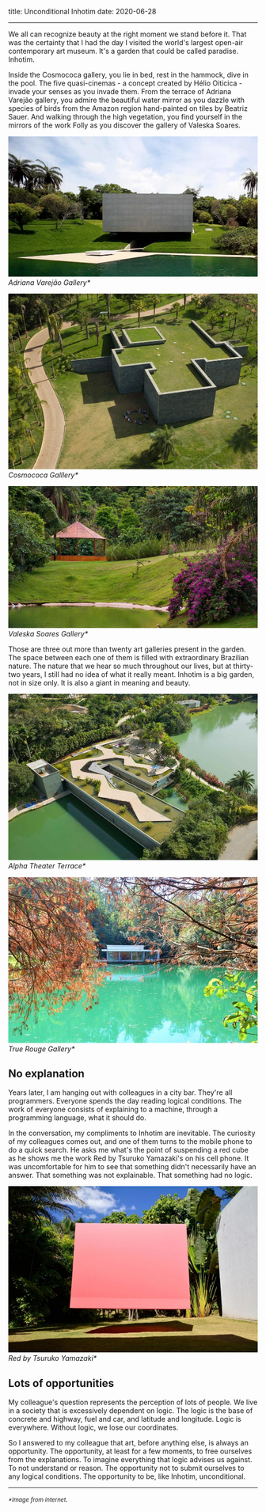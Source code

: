 title: Unconditional Inhotim
date: 2020-06-28

---

We all can recognize beauty at the right moment we stand before it. That was the certainty that I had the day I visited the world's largest open-air contemporary art museum. It's a garden that could be called paradise. Inhotim.

Inside the Cosmococa gallery, you lie in bed, rest in the hammock, dive in the pool. The five quasi-cinemas - a concept created by Hélio Oiticica - invade your senses as you invade them. From the terrace of Adriana Varejão gallery, you admire the beautiful water mirror as you dazzle with species of birds from the Amazon region hand-painted on tiles by Beatriz Sauer. And walking through the high vegetation, you find yourself in the mirrors of the work Folly as you discover the gallery of Valeska Soares.

![_Adriana Varejão Gallery](../../images/varejao.jpg)  
_Adriana Varejão Gallery*_

![Cosmococa Galllery](../../images/cosmococa.jpg)  
_Cosmococa Galllery*_

![Valeska Soares Gallery](../../images/valeska-soares-folly.jpg)  
_Valeska Soares Gallery*_

Those are three out more than twenty art galleries present in the garden. The space between each one of them is filled with extraordinary Brazilian nature. The nature that we hear so much throughout our lives, but at thirty-two years, I still had no idea of what it really meant. Inhotim is a big garden, not in size only. It is also a giant in meaning and beauty.

![Alpha Theater Terrace](../../images/inhotim-garden.jpg)  
_Alpha Theater Terrace*_

![True Rouge Gallery](../../images/true-rouge.jpg)  
_True Rouge Gallery*_

## No explanation

Years later, I am hanging out with colleagues in a city bar. They're all programmers. Everyone spends the day reading logical conditions. The work of everyone consists of explaining to a machine, through a programming language, what it should do.

In the conversation, my compliments to Inhotim are inevitable. The curiosity of my colleagues comes out, and one of them turns to the mobile phone to do a quick search. He asks me what's the point of suspending a red cube as he shows me the work Red by Tsuruko Yamazaki's on his cell phone. It was uncomfortable for him to see that something didn't necessarily have an answer. That something was not explainable. That something had no logic.

![Red - Tsuruko Yamazaki](../../images/red-tsuruko-yamazaki.jpg)  
_Red by Tsuruko Yamazaki*_

## Lots of opportunities

My colleague's question represents the perception of lots of people. We live in a society that is excessively dependent on logic. The logic is the base of concrete and highway, fuel and car, and latitude and longitude. Logic is everywhere. Without logic, we lose our coordinates.

So I answered to my colleague that art, before anything else, is always an opportunity. The opportunity, at least for a few moments, to free ourselves from the explanations. To imagine everything that logic advises us against. To not understand or reason. The opportunity not to submit ourselves to any logical conditions. The opportunity to be, like Inhotim, unconditional.

<hr>
<small><em>*Image from internet<em></small>.
